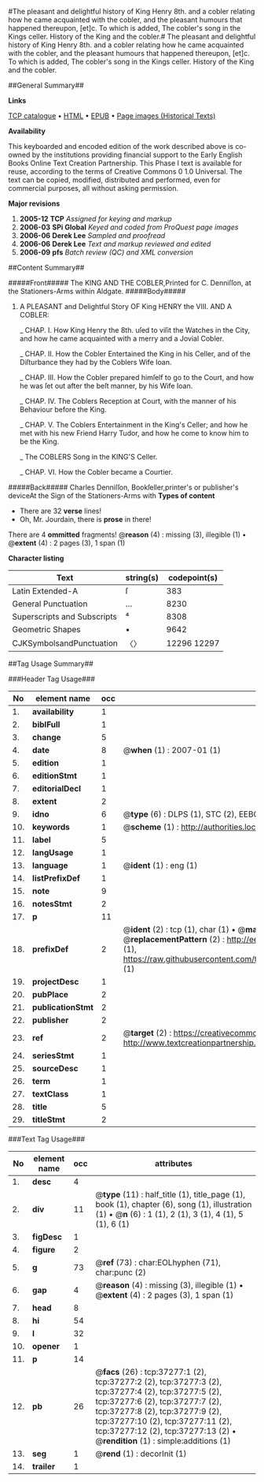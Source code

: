 #The pleasant and delightful history of King Henry 8th. and a cobler relating how he came acquainted with the cobler, and the pleasant humours that happened thereupon, [et]c. To which is added, The cobler's song in the Kings celler. History of the King and the cobler.#
The pleasant and delightful history of King Henry 8th. and a cobler relating how he came acquainted with the cobler, and the pleasant humours that happened thereupon, [et]c. To which is added, The cobler's song in the Kings celler.
History of the King and the cobler.

##General Summary##

**Links**

[TCP catalogue](http://www.ota.ox.ac.uk/tcp/)  • 
[HTML](http://tei.it.ox.ac.uk/tcp/Texts-HTML/free/A55/A55119.html)  • 
[EPUB](http://tei.it.ox.ac.uk/tcp/Texts-EPUB/free/A55/A55119.epub) • 
[Page images (Historical Texts)](https://data.historicaltexts.jisc.ac.uk/view?pubId=eebo-99832803e&pageId=eebo-99832803e-37277-1)

**Availability**

This keyboarded and encoded edition of the
	       work described above is co-owned by the institutions
	       providing financial support to the Early English Books
	       Online Text Creation Partnership. This Phase I text is
	       available for reuse, according to the terms of Creative
	       Commons 0 1.0 Universal. The text can be copied,
	       modified, distributed and performed, even for
	       commercial purposes, all without asking permission.

**Major revisions**

1. __2005-12__ __TCP__ *Assigned for keying and markup*
1. __2006-03__ __SPi Global__ *Keyed and coded from ProQuest page images*
1. __2006-06__ __Derek Lee__ *Sampled and proofread*
1. __2006-06__ __Derek Lee__ *Text and markup reviewed and edited*
1. __2006-09__ __pfs__ *Batch review (QC) and XML conversion*

##Content Summary##

#####Front#####
The KING AND THE COBLER,Printed for C. Denniſſon, at the Stationers-Arms within Aldgate.
#####Body#####

1. A PLEASANT and Delightful Story OF King HENRY the VIII. AND A COBLER:

    _ CHAP. I. How King Henry the 8th. uſed to viſit the Watches in the City, and how he came acquainted with a merry and a Jovial Cobler.

    _ CHAP. II. How the Cobler Entertained the King in his Celler, and of the Diſturbance they had by the Coblers Wife Ioan.

    _ CHAP. III. How the Cobler prepared himſelf to go to the Court, and how he was ſet out after the beſt manner, by his Wife Ioan.

    _ CHAP. IV. The Coblers Reception at Court, with the manner of his Behaviour before the King.

    _ CHAP. V. The Coblers Entertainment in the King's Celler; and how he met with his new Friend Harry Tudor, and how he come to know him to be the King.

    _ The COBLERS Song in the KING'S Celler.

    _ CHAP. VI. How the Cobler became a Courtier.

#####Back#####
Charles Denniſſon, Bookſeller,printer's or publisher's deviceAt the Sign of the Stationers-Arms with
**Types of content**

  * There are 32 **verse** lines!
  * Oh, Mr. Jourdain, there is **prose** in there!

There are 4 **ommitted** fragments! 
 @__reason__ (4) : missing (3), illegible (1)  •  @__extent__ (4) : 2 pages (3), 1 span (1)

**Character listing**


|Text|string(s)|codepoint(s)|
|---|---|---|
|Latin Extended-A|ſ|383|
|General Punctuation|…|8230|
|Superscripts             and Subscripts|⁴|8308|
|Geometric Shapes|▪|9642|
|CJKSymbolsandPunctuation|〈〉|12296 12297|

##Tag Usage Summary##

###Header Tag Usage###

|No|element name|occ|attributes|
|---|---|---|---|
|1.|__availability__|1||
|2.|__biblFull__|1||
|3.|__change__|5||
|4.|__date__|8| @__when__ (1) : 2007-01 (1)|
|5.|__edition__|1||
|6.|__editionStmt__|1||
|7.|__editorialDecl__|1||
|8.|__extent__|2||
|9.|__idno__|6| @__type__ (6) : DLPS (1), STC (2), EEBO-CITATION (1), PROQUEST (1), VID (1)|
|10.|__keywords__|1| @__scheme__ (1) : http://authorities.loc.gov/ (1)|
|11.|__label__|5||
|12.|__langUsage__|1||
|13.|__language__|1| @__ident__ (1) : eng (1)|
|14.|__listPrefixDef__|1||
|15.|__note__|9||
|16.|__notesStmt__|2||
|17.|__p__|11||
|18.|__prefixDef__|2| @__ident__ (2) : tcp (1), char (1)  •  @__matchPattern__ (2) : ([0-9\-]+):([0-9IVX]+) (1), (.+) (1)  •  @__replacementPattern__ (2) : http://eebo.chadwyck.com/downloadtiff?vid=$1&page=$2 (1), https://raw.githubusercontent.com/textcreationpartnership/Texts/master/tcpchars.xml#$1 (1)|
|19.|__projectDesc__|1||
|20.|__pubPlace__|2||
|21.|__publicationStmt__|2||
|22.|__publisher__|2||
|23.|__ref__|2| @__target__ (2) : https://creativecommons.org/publicdomain/zero/1.0/ (1), http://www.textcreationpartnership.org/docs/. (1)|
|24.|__seriesStmt__|1||
|25.|__sourceDesc__|1||
|26.|__term__|1||
|27.|__textClass__|1||
|28.|__title__|5||
|29.|__titleStmt__|2||


###Text Tag Usage###

|No|element name|occ|attributes|
|---|---|---|---|
|1.|__desc__|4||
|2.|__div__|11| @__type__ (11) : half_title (1), title_page (1), book (1), chapter (6), song (1), illustration (1)  •  @__n__ (6) : 1 (1), 2 (1), 3 (1), 4 (1), 5 (1), 6 (1)|
|3.|__figDesc__|1||
|4.|__figure__|2||
|5.|__g__|73| @__ref__ (73) : char:EOLhyphen (71), char:punc (2)|
|6.|__gap__|4| @__reason__ (4) : missing (3), illegible (1)  •  @__extent__ (4) : 2 pages (3), 1 span (1)|
|7.|__head__|8||
|8.|__hi__|54||
|9.|__l__|32||
|10.|__opener__|1||
|11.|__p__|14||
|12.|__pb__|26| @__facs__ (26) : tcp:37277:1 (2), tcp:37277:2 (2), tcp:37277:3 (2), tcp:37277:4 (2), tcp:37277:5 (2), tcp:37277:6 (2), tcp:37277:7 (2), tcp:37277:8 (2), tcp:37277:9 (2), tcp:37277:10 (2), tcp:37277:11 (2), tcp:37277:12 (2), tcp:37277:13 (2)  •  @__rendition__ (1) : simple:additions (1)|
|13.|__seg__|1| @__rend__ (1) : decorInit (1)|
|14.|__trailer__|1||
